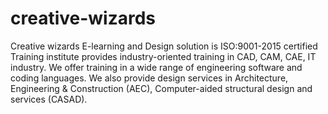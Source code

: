# creative-wizards
Creative wizards E-learning and Design solution is ISO:9001-2015 certified Training institute provides industry-oriented training in CAD, CAM, CAE, IT industry. We offer training in a wide range of engineering software and coding languages. We also provide design services in Architecture, Engineering &amp; Construction (AEC), Computer-aided structural design and services (CASAD).
